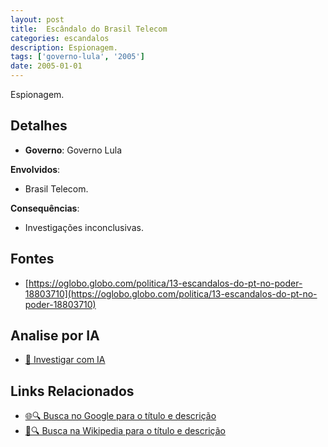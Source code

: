 ```yaml
---
layout: post
title:  Escândalo do Brasil Telecom
categories: escandalos
description: Espionagem.
tags: ['governo-lula', '2005']
date: 2005-01-01
---
```


Espionagem.

## Detalhes
- **Governo**: Governo Lula

**Envolvidos**:
- Brasil Telecom.


**Consequências**:
- Investigações inconclusivas.


## Fontes
- [https://oglobo.globo.com/politica/13-escandalos-do-pt-no-poder-18803710](https://oglobo.globo.com/politica/13-escandalos-do-pt-no-poder-18803710)


## Analise por IA
- [🤖 Investigar com IA](https://www.perplexity.ai/search?q=Esc%C3%A2ndalo%20do%20Brasil%20Telecom%20Espionagem.%20Governo%20Lula)

## Links Relacionados
- [🌐🔍 Busca no Google para o título e descrição](https://www.google.com/search?q=Esc%C3%A2ndalo%20do%20Brasil%20Telecom%20Espionagem.%20Governo%20Lula)
- [📖🔍 Busca na Wikipedia para o título e descrição](https://pt.wikipedia.org/w/index.php?search=Esc%C3%A2ndalo%20do%20Brasil%20Telecom%20Espionagem.%20Governo%20Lula)


